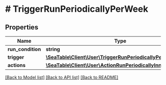 # # TriggerRunPeriodicallyPerWeek

## Properties

Name | Type | Description | Notes
------------ | ------------- | ------------- | -------------
**run_condition** | **string** |  | [optional]
**trigger** | [**\SeaTable\Client\User\TriggerRunPeriodicallyPerWeekTrigger**](TriggerRunPeriodicallyPerWeekTrigger.md) |  | [optional]
**actions** | [**\SeaTable\Client\User\ActionRunPeriodicallyInner[]**](ActionRunPeriodicallyInner.md) |  | [optional]

[[Back to Model list]](../../README.md#models) [[Back to API list]](../../README.md#endpoints) [[Back to README]](../../README.md)
